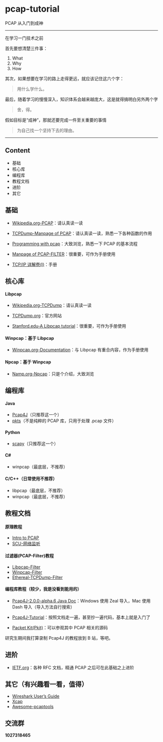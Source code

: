 # pcap-tutorial

PCAP 从入门到成神

---

在学习一门技术之前

首先要想清楚三件事：

1. What
2. Why
3. How

其次，如果想要在学习的路上走得更远，就应该记住这六个字：

> 用什么学什么。

最后，随着学习的慢慢深入，知识体系会越来越庞大，这是就得搞明白另外两个字

> 舍，得。

假如目标是“成神”，那就还要完成一件至关重要的事情

> 为自己找一个坚持下去的理由。

---

## Content

- 基础
- 核心库
- 编程库
- 教程文档
- 进阶
- 其它

## 基础

- [Wikipedia.org-PCAP](https://en.wikipedia.org/wiki/Pcap)：请认真读一读

- [TCPDump-Manpage of PCAP](https://www.tcpdump.org/manpages/pcap.3pcap.html)：请认真读一读，熟悉一下各种函数的作用

- [Programming with pcap](https://www.tcpdump.org/pcap.html)：大致浏览，熟悉一下 PCAP 的基本流程

- [Manpage of PCAP-FILTER](https://www.tcpdump.org/manpages/pcap-filter.7.html)：很重要，可作为手册使用
- [TCP/IP 详解卷(Ⅰ)](https://www.kancloud.cn/lifei6671/tcp-ip/139758)：手册

## 核心库

#### Libpcap

- [Wikipedia.org-TCPDump](https://zh.wikipedia.org/wiki/Tcpdump)：请认真读一读

- [TCPDump.org](https://www.tcpdump.org/)：官方网站

- [Stanford.edu-A Libpcap tutorial](http://yuba.stanford.edu/~casado/pcap/section1.html)：很重要，可作为手册使用

#### Winpcap：基于 Libpcap

- [Winpcap.org-Documentation](https://www.winpcap.org/docs/docs_412/html/main.html)：与 Libpcap 有重合内容，作为手册使用

#### Npcap：基于 Winpcap

- [Namp.org-Npcap](https://nmap.org/npcap/)：只是个介绍，大致浏览

## 编程库

#### Java

- [Pcap4J](https://www.pcap4j.org/)（只推荐这一个）
- [pkts](https://github.com/aboutsip/pkts)（不是纯粹的 PCAP 库，只用于处理 .pcap 文件）

#### Python

- [scapy](https://github.com/secdev/scapy)（只推荐这一个）

#### C#

- winpcap（最底层，不推荐）

#### C/C++（日常使用不推荐）

- libpcap（最底层，不推荐）
- winpcap（最底层，不推荐）

## 教程文档

#### 原理教程

- [Intro to PCAP](./doc/intro-to-pcap-public-release.pdf)
- [SCU-网络监听](./doc/scu-ppt.pdf)

#### 过滤器(PCAP-Filter)教程

- [Libpcap-Filter](https://www.tcpdump.org/manpages/pcap-filter.7.html)
- [Winpcap-Filter](https://www.winpcap.org/docs/docs_412/html/group__wpcap__tut5.html)
- [Ethereal-TCPDump-Filter](./doc/ethereal-tcpdump.pdf)

#### 编程库教程（较少，我是没看到能用的）

- [Pcap4J-2.0.0-alpha.6 Java Doc](./res/Pcap4J.v2a6.docset.zip)：Windows 使用 Zeal 导入，Mac 使用 Dash 导入（导入方法自行搜索）

- [Pcap4J-Tutorial](https://github.com/1uvu/pcap4j-tutorial)：按照文档走一遍，甚至抄一遍代码，基本上就是入门了
- [Packet Kit(Pkit)](https://github.com/1uvu/pkit)：可以参观其中 PCAP 相关的源码

研究生期间我打算录制 Pcap4J 的教程放到 B 站，等吧。

## 进阶

- [IETF.org](https://datatracker.ietf.org/)：各种 RFC 文档，精通 PCAP 之后可在此基础之上进阶

## 其它（有兴趣看一看，值得）

- [Wireshark User’s Guide](https://www.wireshark.org/docs/wsug_html_chunked/)
- [Xcap](http://xcap.weebly.com/)
- [Awesome-pcaptools](https://github.com/caesar0301/awesome-pcaptools)

## 交流群

**1027318465**
